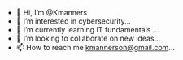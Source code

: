- 👋 Hi, I’m @Kmanners
- 👀 I’m interested in cybersecurity...
- 🌱 I’m currently learning IT fundamentals ...
- 💞️ I’m looking to collaborate on new ideas...
- 📫 How to reach me kmannerson@gmail.com...

<!---
Kmanners/Kmanners is a ✨ special ✨ repository because its `README.md` (this file) appears on your GitHub profile.
You can click the Preview link to take a look at your changes.
--->

